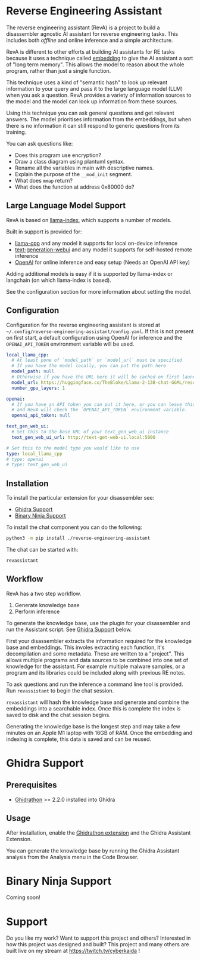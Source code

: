 # Reverse Engineering Assistant

The reverse engineering assistant (RevA) is a project to build a disassembler agnostic AI assistant for
reverse engineering tasks. This includes both _offline_ and online inference and a simple architecture.

RevA is different to other efforts at building AI assistants for RE tasks because it uses a technique
called [embedding](https://openai.com/blog/introducing-text-and-code-embeddings)
to give the AI assistant a sort of "long term memory". This allows the model to reason about the whole
program, rather than just a single function.

This technique uses a kind of "semantic hash" to look up relevant information to your query and pass
it to the large language model (LLM) when you ask a question. RevA provides a variety of information
sources to the model and the model can look up information from these sources.

Using this technique you can ask general questions and get relevant answers. The model prioritises
information from the embeddings, but when there is no information it can still respond to generic
questions from its training.

You can ask questions like:
- Does this program use encryption?
- Draw a class diagram using plantuml syntax.
- Rename all the variables in main with descriptive names.
- Explain the purpose of the `__mod_init` segment.
- What does `mmap` return?
- What does the function at address 0x80000 do?

## Large Language Model Support

RevA is based on [llama-index](https://github.com/jerryjliu/llama_index),
which supports a number of models.

Built in support is provided for:
- [llama-cpp](https://llama-cpp-python.readthedocs.io/en/latest/) and any model it supports for local on-device inference
- [text-generation-webui](https://github.com/oobabooga/text-generation-webui) and any model it supports for self-hosted remote inference
- [OpenAI](https://platform.openai.com/overview) for online inference and easy setup (Needs an OpenAI API key)

Adding additional models is easy if it is supported by llama-index or langchain (on which llama-index is based).

See the configuration section for more information about setting the model.

## Configuration

Configuration for the reverse engineering assistant is stored at
`~/.config/reverse-engineering-assistant/config.yaml`. If this
is not present on first start, a default configuration using
OpenAI for inference and the `OPENAI_API_TOKEN` environment
variable will be used.

```yaml
local_llama_cpp:
  # At least pone of `model_path` or `model_url` must be specified
  # If you have the model locally, you can put the path here
  model_path: null
  # Otherwise if you have the URL here it will be cached on first launch
  model_url: https://huggingface.co/TheBloke/Llama-2-13B-chat-GGML/resolve/main/llama-2-13b-chat.ggmlv3.q6_K.bin
  number_gpu_layers: 1

openai:
  # If you have an API token you can put it here, or you can leave this as `null`
  # and RevA will check the `OPENAI_API_TOKEN` environment variable.
  openai_api_token: null

text_gen_web_ui:
  # Set this to the base URL of your text_gen_web_ui instance
  text_gen_web_ui_url: http://text-get-web-ui.local:5000

# Set this to the model type you would like to use
type: local_llama_cpp
# type: openai
# type: text_gen_web_ui
```

## Installation

To install the particular extension for your disassembler see:
- [Ghidra Support](#ghidra-support)
- [Binary Ninja Support](#binary-ninja-support)

To install the chat component you can do the following:

```sh
python3 -m pip install ./reverse-engineering-assistant
```

The chat can be started with:

```sh
revassistant
```

## Workflow

RevA has a two step workflow.
1. Generate knowledge base
2. Perform inference

To generate the knowledge base, use the plugin for your disassembler and run the Assistant script.
See [Ghidra Support](#ghidra-support) below.

First your disassembler extracts the information required for the knowledge base and embeddings.
This involes extracting each function, it's decompilation and some metadata. These are written to a "project". This allows
multiple programs and data sources to be combined into one set of knowledge for the assistant. For example multiple malware
samples, or a program and its libraries could be included along with previous RE notes.

To ask questions and run the inference a command line tool is provided. Run `revassistant` to begin the chat session.

`revassistant` will hash the knowledge base and generate and combine the embeddings into a searchable
index. Once this is complete the index is saved to disk and the chat session begins.

Generating the knowledge base is the longest step and may take a few minutes on an Apple M1 laptop with 16GB of RAM. Once the
embedding and indexing is complete, this data is saved and can be reused.

# Ghidra Support

## Prerequisites
- [Ghidrathon](https://github.com/mandiant/Ghidrathon) >= 2.2.0 installed into Ghidra

## Usage

After installation, enable the [Ghidrathon extension](https://github.com/mandiant/Ghidrathon#installing-ghidrathon)
and the Ghidra Assistant Extension.

You can generate the knowledge base by running the Ghidra Assistant analysis from the Analysis menu in the Code Browser.

# Binary Ninja Support

Coming soon!

# Support

Do you like my work? Want to support this project and others? Interested in how this project was designed and built?
This project and many others are built live on my stream at https://twitch.tv/cyberkaida !
